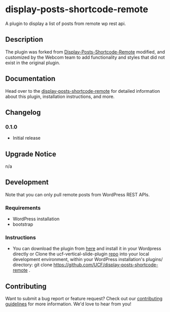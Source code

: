 # display-posts-shortcode-remote #

A plugin to display a list of posts from remote wp rest api.

## Description ##

The plugin was forked from [Display-Posts-Shortcode-Remote](https://github.com/shazahm1/Display-Posts-Shortcode-Remote) modified, and customized by the Webcom team to add functionality and styles that did not exist in the original plugin.

## Documentation ##

Head over to the [display-posts-shortcode-remote](https://github.com/UCF/display-posts-shortcode-remote/wiki) for detailed information about this plugin, installation instructions, and more.


## Changelog ##

### 0.1.0 ###
* Initial release


## Upgrade Notice ##

n/a


## Development ##

Note that you can only pull remote posts from WordPress REST APIs.

### Requirements ###
* WordPress installation
* bootstrap 


### Instructions ###
* You can download the plugin from [here](https://github.com/UCF/display-posts-shortcode-remote/archive/refs/heads/master.zip) and install it in your Wordpress directly or Clone the ucf-vertical-slide-plugin [repo](hhttps://github.com/UCF/display-posts-shortcode-remote) into your local development environment, within your WordPress installation's plugins/ directory: git clone https://github.com/UCF/display-posts-shortcode-remote .


## Contributing ##

Want to submit a bug report or feature request?  Check out our [contributing guidelines](https://github.com/UCF/display-posts-shortcode-remote/blob/master/CONTRIBUTING.md) for more information.  We'd love to hear from you!
